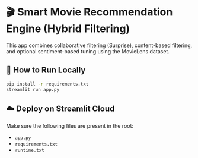 # 🎬 Smart Movie Recommendation Engine (Hybrid Filtering)

This app combines collaborative filtering (Surprise), content-based filtering, and optional sentiment-based tuning using the MovieLens dataset.

## 🔧 How to Run Locally

```bash
pip install -r requirements.txt
streamlit run app.py
```

## ☁️ Deploy on Streamlit Cloud

Make sure the following files are present in the root:
- `app.py`
- `requirements.txt`
- `runtime.txt`
